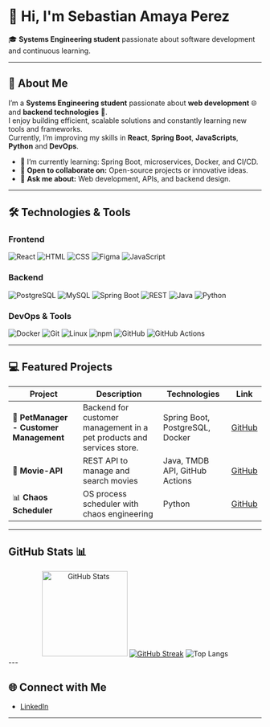 # 👋 Hi, I'm Sebastian Amaya Perez 
🎓 **Systems Engineering student** passionate about software development and continuous learning.

---

## 🚀 About Me
I’m a **Systems Engineering student** passionate about **web development** 🌐 and **backend technologies** 🤖.  
I enjoy building efficient, scalable solutions and constantly learning new tools and frameworks.  
Currently, I’m improving my skills in **React**, **Spring Boot**, **JavaScripts**, **Python** and **DevOps**.

- 🌱 I’m currently learning: Spring Boot, microservices, Docker, and CI/CD.
- 👯 **Open to collaborate on:** Open-source projects or innovative ideas.  
- 💬 **Ask me about:** Web development, APIs, and backend design.  

---

## 🛠️ Technologies & Tools

### Frontend
![React](https://img.shields.io/badge/React-20232A?style=flat&logo=react&logoColor=61DAFB)
![HTML](https://img.shields.io/badge/HTML-E34F26?style=flat&logo=html5&logoColor=white)
![CSS](https://img.shields.io/badge/CSS-1572B6?style=flat&logo=css3&logoColor=white)
![Figma](https://img.shields.io/badge/Figma-F24E1E?style=flat&logo=figma&logoColor=white)
![JavaScript](https://img.shields.io/badge/JavaScript-F7DF1E?style=flat&logo=javascript&logoColor=black)

### Backend
![PostgreSQL](https://img.shields.io/badge/PostgreSQL-316192?style=flat&logo=postgresql&logoColor=white)
![MySQL](https://img.shields.io/badge/MySQL-4479A1?style=flat&logo=mysql&logoColor=white)
![Spring Boot](https://img.shields.io/badge/Spring_Boot-6DB33F?style=flat&logo=spring-boot&logoColor=white)
![REST](https://img.shields.io/badge/REST-02569B?style=flat&logo=rest&logoColor=white)
![Java](https://img.shields.io/badge/Java-007396?style=flat&logo=java&logoColor=white)
![Python](https://img.shields.io/badge/Python-3776AB?style=flat&logo=python&logoColor=white)

### DevOps & Tools
![Docker](https://img.shields.io/badge/Docker-2496ED?style=flat&logo=docker&logoColor=white)
![Git](https://img.shields.io/badge/Git-F05032?style=flat&logo=git&logoColor=white)
![Linux](https://img.shields.io/badge/Linux-FCC624?style=flat&logo=linux&logoColor=black)
![npm](https://img.shields.io/badge/npm-CB3837?style=flat&logo=npm&logoColor=white)
![GitHub](https://img.shields.io/badge/GitHub-181717?style=flat&logo=github&logoColor=white)
![GitHub Actions](https://img.shields.io/badge/GitHub_Actions-2088FF?style=flat&logo=github-actions&logoColor=white)

---

## 💻 Featured Projects
| Project | Description | Technologies | Link |
|---------|-------------|--------------|------|
| 🌟 **PetManager - Customer Management** | Backend for customer management in a pet products and services store. | Spring Boot, PostgreSQL, Docker  | [GitHub](https://github.com/SAmaya29/Gestor-de-clientes) |
| 🚀 **Movie-API** | REST API to manage and search movies | Java, TMDB API, GitHub Actions | [GitHub](https://github.com/SAmaya29/API) |
| 📊 **Chaos Scheduler** | OS process scheduler with chaos engineering | Python | [GitHub](https://github.com/SAmaya29/scheduler-chaos-simulator) |

---

## GitHub Stats 📊

<div align="center">
  <img src="https://github-readme-stats.vercel.app/api?username=SAmaya29&show_icons=true&theme=radical" alt="GitHub Stats" height="170px">
  <a href="https://git.io/streak-stats"><img src="https://streak-stats.demolab.com?user=SAmaya29&theme=radical&hide_border=true&border_radius=3.9&locale=en&short_numbers=true" alt="GitHub Streak" /></a>
  <img src="https://github-readme-stats.vercel.app/api/top-langs/?username=SAmaya29&layout=compact&theme=radical&hide=jupyter%20notebook" alt="Top Langs">
</div>
---

## 🌐 Connect with Me

- [LinkedIn](www.linkedin.com/in/samaya29)

---
